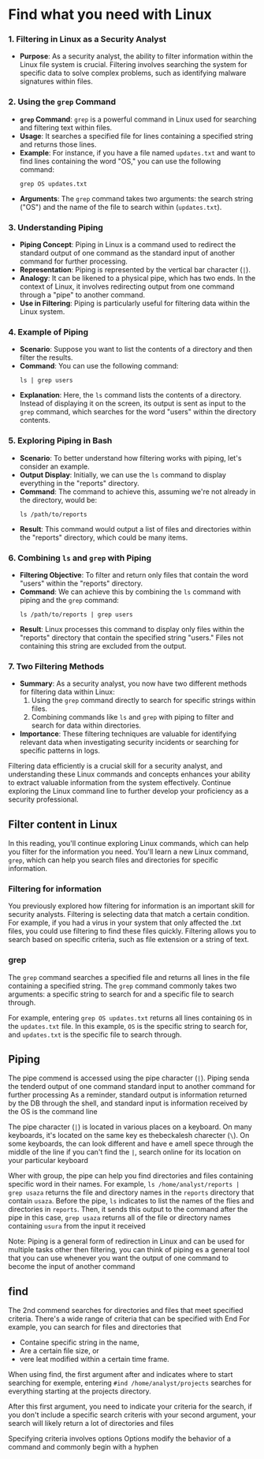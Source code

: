 # Find what you need with Linux

### 1. **Filtering in Linux as a Security Analyst**
   - **Purpose**: As a security analyst, the ability to filter information within the Linux file system is crucial. Filtering involves searching the system for specific data to solve complex problems, such as identifying malware signatures within files.
### 2. **Using the `grep` Command**
   - **`grep` Command**: `grep` is a powerful command in Linux used for searching and filtering text within files.
   - **Usage**: It searches a specified file for lines containing a specified string and returns those lines.
   - **Example**: For instance, if you have a file named `updates.txt` and want to find lines containing the word "OS," you can use the following command:
     ```
     grep OS updates.txt
     ```
   - **Arguments**: The `grep` command takes two arguments: the search string ("OS") and the name of the file to search within (`updates.txt`).
### 3. **Understanding Piping**
   - **Piping Concept**: Piping in Linux is a command used to redirect the standard output of one command as the standard input of another command for further processing.
   - **Representation**: Piping is represented by the vertical bar character (`|`).
   - **Analogy**: It can be likened to a physical pipe, which has two ends. In the context of Linux, it involves redirecting output from one command through a "pipe" to another command.
   - **Use in Filtering**: Piping is particularly useful for filtering data within the Linux system.
### 4. **Example of Piping**
   - **Scenario**: Suppose you want to list the contents of a directory and then filter the results.
   - **Command**: You can use the following command:
     ```
     ls | grep users
     ```
   - **Explanation**: Here, the `ls` command lists the contents of a directory. Instead of displaying it on the screen, its output is sent as input to the `grep` command, which searches for the word "users" within the directory contents.
### 5. **Exploring Piping in Bash**
   - **Scenario**: To better understand how filtering works with piping, let's consider an example.
   - **Output Display**: Initially, we can use the `ls` command to display everything in the "reports" directory.
   - **Command**: The command to achieve this, assuming we're not already in the directory, would be:
     ```
     ls /path/to/reports
     ```
   - **Result**: This command would output a list of files and directories within the "reports" directory, which could be many items. 
### 6. **Combining `ls` and `grep` with Piping**
   - **Filtering Objective**: To filter and return only files that contain the word "users" within the "reports" directory.
   - **Command**: We can achieve this by combining the `ls` command with piping and the `grep` command:
     ```
     ls /path/to/reports | grep users
     ```
   - **Result**: Linux processes this command to display only files within the "reports" directory that contain the specified string "users." Files not containing this string are excluded from the output.
### 7. **Two Filtering Methods**
   - **Summary**: As a security analyst, you now have two different methods for filtering data within Linux:
     1. Using the `grep` command directly to search for specific strings within files.
     2. Combining commands like `ls` and `grep` with piping to filter and search for data within directories.
   - **Importance**: These filtering techniques are valuable for identifying relevant data when investigating security incidents or searching for specific patterns in logs.

Filtering data efficiently is a crucial skill for a security analyst, and understanding these Linux commands and concepts enhances your ability to extract valuable information from the system effectively. Continue exploring the Linux command line to further develop your proficiency as a security professional.

## Filter content in Linux

In this reading, you'll continue exploring Linux commands, which can help you filter for the information you need. You'll learn a new Linux command, `grep`, which can help you search files and directories for specific information.

### Filtering for information

You previously explored how filtering for information is an important skill for security analysts. Filtering is selecting data that match a certain condition. For example, if you had a virus in your system that only affected the .txt files, you could use filtering to find these files quickly. Filtering allows you to search based on specific criteria, such as file extension or a string of text.

### grep

The `grep` command searches a specified file and returns all lines in the file containing a specified string. The `grep` command commonly takes two arguments: a specific string to search for and a specific file to search through.

For example, entering `grep OS updates.txt` returns all lines containing `OS` in the `updates.txt` file. In this example, `OS` is the specific string to search for, and `updates.txt` is the specific file to search through.

## Piping

The pipe commend is accessed using the pipe character (`|`). Piping senda the tenderd output of one command standard input to another command for further processing As a reminder, standard output is information returned by the DB through the shell, and standard input is information received by the OS is the command line

The pipe character (`|`) is located in various places on a keyboard. On many keyboards, it's located on the same key es thebeckalesh charecter (`\`). On some keyboards, the can look different and have e amell spece through the middle of the line if you can't find the `|`, search online for its location on your particular keyboard

Wher with group, the pipe can help you find directories and files containing specific word in their names. For example, `ls /home/analyst/reports | grep usaza` returns the file and directory names in the `reports` directory that contain `usaza`. Before the pipe, `ls` indicates to list the names of the flies and directories in `reports`. Then, it sends this output to the command after the pipe in this case, `grep usaza` returns all of the file or directory names containing `usura` from the input it received

Note: Piping is a general form of redirection in Linux and can be used for multiple tasks other then filtering, you can think of piping es a general tool that you can use whenever you want the output of one command to become the input of another command

## find

The 2nd commend searches for directories and files that meet specified criteria. There's a wide range of criteria that can be specified with End For example, you can search for files and directories that

- Containe specific string in the name,
- Are a certain file size, or
- vere leat modified within a certain time frame.

When using find, the first argument after and indicates where to start searching for exemple, entering `#ind /home/analyst/projects` searches for everything starting at the projects directory.

After this first argument, you need to indicate your criteria for the search, if you don't include a specific search criteris with your second argument, your search will likely return a lot of directories and files

Specifying criteria involves options Options modify the behavior of a command and commonly begin with a hyphen